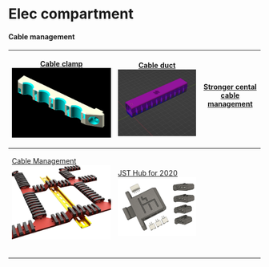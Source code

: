 # Elec compartment

#### Cable management

| <p><a href="https://github.com/VoronDesign/VoronUsers/tree/main/printer_mods/evandepol/Voron2.4-Cable-clamps">Cable clamp<br><img src="https://github.com/VoronDesign/VoronUsers/raw/main/printer_mods/evandepol/Voron2.4-Cable-clamps/Images/edge-clamp.png" alt=""></a><br></p>                                                                                                                                                                                                     | <p><a href="https://github.com/GP3DS/Voron-Mods/tree/main/Cable_Duct">Cable duct<br><img src="https://github.com/GP3DS/Voron-Mods/raw/main/Cable_Duct/Images/Concept_screenshot.png" alt=""></a><br></p> | <p><a href="https://github.com/GP3DS/Voron-Mods/tree/main/Central_cable_duct">Stronger cental cable management</a><br><img src="../.gitbook/assets/image (16).png" alt=""></p> |
| ------------------------------------------------------------------------------------------------------------------------------------------------------------------------------------------------------------------------------------------------------------------------------------------------------------------------------------------------------------------------------------------------------------------------------------------------------------------------------------- | -------------------------------------------------------------------------------------------------------------------------------------------------------------------------------------------------------- | ------------------------------------------------------------------------------------------------------------------------------------------------------------------------------ |
| <p><a href="https://makerworld.com/en/models/674274#profileId-602286">Cable Management<br><img src="../.gitbook/assets/image (14).png" alt=""><br><img src="https://camo.githubusercontent.com/416172460e8ba95911b5c884bebc1c5674a39ef9a09b3b98da7b58dc6b1f3251/68747470733a2f2f6d616b6572776f726c642e62626c6d772e636f6d2f6d616b6572776f726c642f6d6f64656c2f555333616133633364333838616564632f64657369676e2f323032342d31302d30315f656138663263633431623432642e6a7067" alt=""></a></p> | <p><a href="https://www.printables.com/fr/model/961926-jst-hub-for-2020-extrusions-wiring-bed-fans-leds-a">JST Hub for 2020</a><br><img src="../.gitbook/assets/image (17).png" alt=""></p>              |                                                                                                                                                                                |


